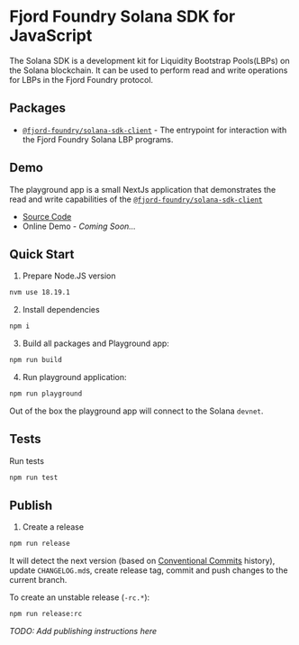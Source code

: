 # Fjord Foundry Solana SDK for JavaScript

The Solana SDK is a development kit for Liquidity Bootstrap Pools(LBPs) on the Solana blockchain. It can be used to perform read and write operations for LBPs in the Fjord Foundry protocol.

## Packages

- [`@fjord-foundry/solana-sdk-client`](packages/client/README.md) - The entrypoint for interaction with the Fjord Foundry Solana LBP programs.

## Demo

The playground app is a small NextJs application that demonstrates the read and write capabilities of the [`@fjord-foundry/solana-sdk-client`](packages/client/README.md)

- [Source Code](playground)
- Online Demo - *Coming Soon...*

## Quick Start

1. Prepare Node.JS version

  ```bash
  nvm use 18.19.1
  ```

2. Install dependencies

  ```bash
  npm i
  ```

3. Build all packages and Playground app:

  ```bash
  npm run build
  ```

4. Run playground application:

  ```bash
  npm run playground
  ```

  Out of the box the playground app will connect to the Solana `devnet`.

## Tests

Run tests

```bash
npm run test
```

## Publish

1. Create a release

  ```bash
  npm run release
  ```

  It will detect the next version (based on [Conventional Commits](https://www.conventionalcommits.org/) history), update `CHANGELOG.md`s, create release tag, commit and push changes to the current branch.

  To create an unstable release (`-rc.*`):

  ```bash
  npm run release:rc
  ```

*TODO: Add publishing instructions here*